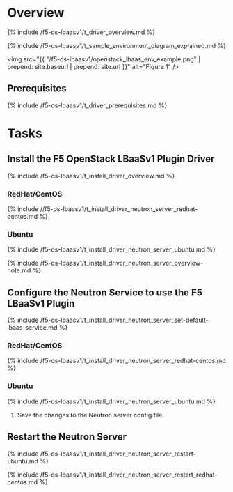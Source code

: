 # Overview

{% include /f5-os-lbaasv1/t_driver_overview.md %}

{% include /f5-os-lbaasv1/t_sample_environment_diagram_explained.md %}

<img src="{{ "/f5-os-lbaasv1/openstack_lbaas_env_example.png" | prepend: site.baseurl | prepend: site.url }}" alt="Figure 1" />

## Prerequisites

{% include /f5-os-lbaasv1/t_driver_prerequisites.md %}

# Tasks

## Install the F5 OpenStack LBaaSv1 Plugin Driver

{% include /f5-os-lbaasv1/t_install_driver_overview.md %}

### RedHat/CentOS

{% include //f5-os-lbaasv1/t_install_driver_neutron_server_redhat-centos.md %}

### Ubuntu

{% include /f5-os-lbaasv1/t_install_driver_neutron_server_ubuntu.md %}

{% include /f5-os-lbaasv1/t_install_driver_neutron_server_overview-note.md %}

## Configure the Neutron Service to use the F5 LBaaSv1 Plugin

{% include /f5-os-lbaasv1/t_install_driver_neutron_server_set-default-lbaas-service.md %}

### RedHat/CentOS

{% include /f5-os-lbaasv1/t_install_driver_neutron_server_redhat-centos.md %}

### Ubuntu

{% include /f5-os-lbaasv1/t_install_driver_neutron_server_ubuntu.md %}

1. Save the changes to the Neutron server config file.

## Restart the Neutron Server

{% include /f5-os-lbaasv1/t_install_driver_neutron_server_restart-ubuntu.md %}

{% include /f5-os-lbaasv1/t_install_driver_neutron_server_restart_redhat-centos.md %}
